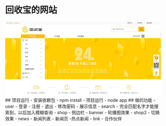 # 回收宝的网站
 <img src="12.jpg">
## 项目运行
- 安装依赖包
	- npm install 
- 项目运行
	- node app
## 做的功能
- user 
    - 登录
    - 注册
    - 退出
    - 修改密码
    - 展示信息
- search
    - 完全匹配名字才能搜索到，以后加入模糊查询
- shop
    - 侧边栏
- banner
    - 轮播图效果
- shop2
    - 切换效果
- news
    - 新闻列表
    - 新闻页
    -热点新闻
- link
    - 合作伙伴
    
    

 
 
 
 
 
 
 
 
 
 
 

